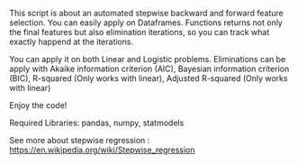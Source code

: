
This script is about an automated stepwise backward and forward feature selection. You can easily apply on Dataframes.
Functions returns not only the final features but also elimination iterations, so you can track what exactly happend at the iterations.

You can apply it on both Linear and Logistic problems. Eliminations can be apply with Akaike information criterion (AIC), Bayesian information criterion (BIC), R-squared (Only works with linear), Adjusted R-squared (Only works with linear)

Enjoy the code!


Required Libraries: pandas, numpy, statmodels

See more about stepwise regression : https://en.wikipedia.org/wiki/Stepwise_regression
